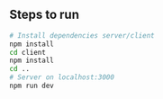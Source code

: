 ## Steps to run

```bash
# Install dependencies server/client
npm install
cd client
npm install
cd ..
# Server on localhost:3000
npm run dev
```
